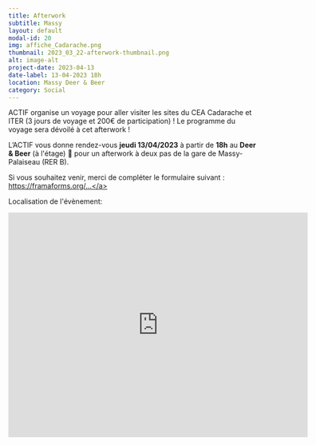 ```yaml
---
title: Afterwork
subtitle: Massy
layout: default
modal-id: 20
img: affiche_Cadarache.png
thumbnail: 2023_03_22-afterwork-thumbnail.png
alt: image-alt
project-date: 2023-04-13
date-label: 13-04-2023 18h
location: Massy Deer & Beer
category: Social
---
```


ACTIF organise un voyage pour aller visiter les sites du CEA Cadarache et ITER (3 jours de voyage et 200€ de participation) ! Le programme du voyage sera dévoilé à cet afterwork ! 

L’ACTIF vous donne rendez-vous <strong>jeudi 13/04/2023</strong> à partir de <strong>18h</strong> au <strong>Deer & Beer</strong> (à l'étage) 🍺 pour un afterwork à deux pas de la gare de Massy-Palaiseau (RER B).

Si vous souhaitez venir, merci de compléter le formulaire suivant :
<a href="https://framaforms.org/afterwork-actif-1304-18h-1680769954" target="_blank">https://framaforms.org/...</a>

Localisation de l'évènement:
<iframe src="https://www.google.com/maps/embed?pb=!1m14!1m8!1m3!1d10527.919837016138!2d2.2623695!3d48.7249746!3m2!1i1024!2i768!4f13.1!3m3!1m2!1s0x47e67986a26e8585%3A0xa2fe17e17646fe59!2sDeer%20&#39;n&#39;%20Beer!5e0!3m2!1sfr!2sfr!4v1681226494545!5m2!1sfr!2sfr" width="600" height="450" style="border:0;" allowfullscreen="" loading="lazy" referrerpolicy="no-referrer-when-downgrade"></iframe>